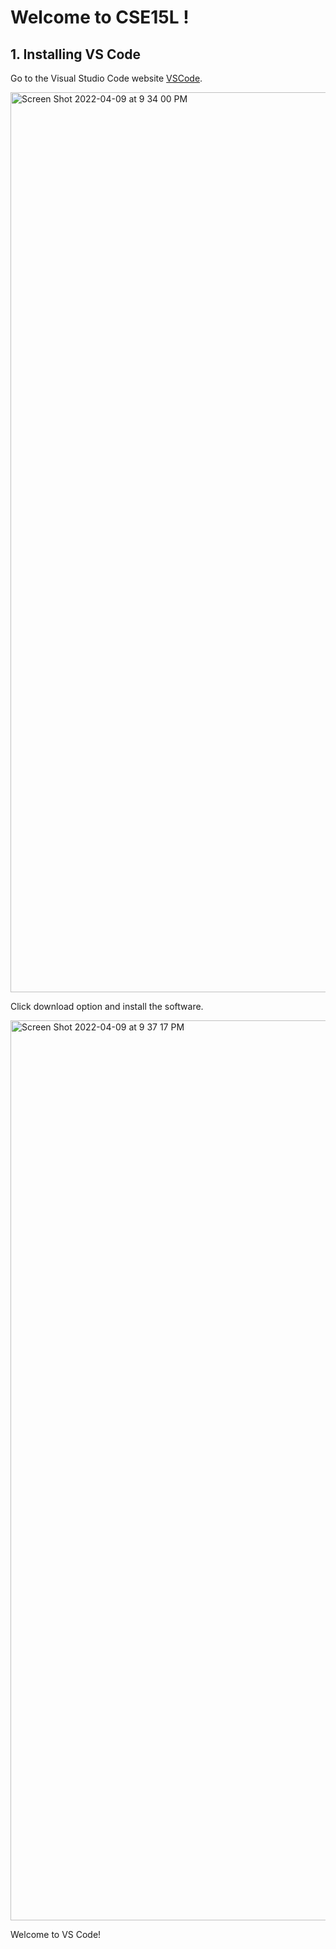 # **Welcome to CSE15L !**
## 1. **Installing VS Code**
Go to the Visual Studio Code website [VSCode](https://code.visualstudio.com).


<img width="1440" alt="Screen Shot 2022-04-09 at 9 34 00 PM" src="https://user-images.githubusercontent.com/103089880/162601665-8ba63c63-026e-4747-b70b-c2f30865eb83.png">

Click download option and install the software.

<img width="1440" alt="Screen Shot 2022-04-09 at 9 37 17 PM" src="https://user-images.githubusercontent.com/103089880/162601720-de48e308-c41e-4eca-879c-dc8d7319f586.png">


Welcome to VS Code!
